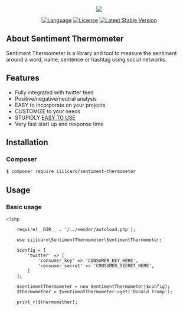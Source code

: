 <p align="center"><img src="https://cdn.rawgit.com/iiiicaro/sentiment-thermometer/30e4f410/logo.png"></p>

<p align="center">
<a href="https://packagist.org/packages/iiiicaro/sentiment-thermometer"><img src="https://img.shields.io/badge/Language-PHP-brightgreen.svg" alt="Language"></a>
<a href="https://packagist.org/packages/iiiicaro/sentiment-thermometer"><img src="https://img.shields.io/badge/License-MIT-blue.svg" alt="License"></a>
<a href="https://packagist.org/packages/iiiicaro/sentiment-thermometer"><img src="https://img.shields.io/badge/Version-1.0-brightgreen.svg" alt="Latest Stable Version"></a>
</p>

## About Sentiment Thermometer
Sentiment Thermometer is a library and tool to measure the sentiment around a word, name, sentence or hashtag using social networks.

## Features

- Fully integrated with twitter feed
- Positive/negative/neutral analysis
- EASY to incorporate on your projects
- CUSTOMIZE to your needs
- STUPIDLY [EASY TO USE](https://github.com/iiiicaro/SentimentThermometer#usage)
- Very fast start up and response time

## Installation

### Composer

```bash
$ composer require iiiicaro/sentiment-thermometer 
```

## Usage

### Basic usage

```
<?php

    require(__DIR__ . '/../vendor/autoload.php');

    use iiiicaro\SentimentThermometer\SentimentThermometer;

    $config = [
        'twitter' => [
            'consumer_key' => 'CONSUMER_KEY_HERE',
            'consumer_secret' => 'CONSUMER_SECRET_HERE',
        ]
    ];

    $sentimentThermometer = new SentimentThermometer($config);
    $thermomether = $sentimentThermometer->get('Donald Trump');
    
    print_r($thermomether);
```
